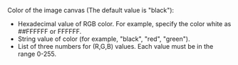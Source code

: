 Color of the image canvas (The default value is "black"):

- Hexadecimal value of RGB color. For example, specify the color white as ##FFFFFF or FFFFFF.
- String value of color (for example, "black", "red", "green").
- List of three numbers for (R,G,B) values. Each value must be in the range 0-255.

